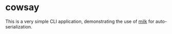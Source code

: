 
# cowsay

This is a very simple CLI application, demonstrating the use of [milk](https://github.com/jaredly/milk) for auto-serialization.
